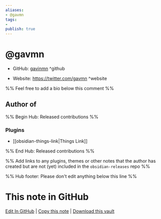 ```yaml
---
aliases:
- @gavmn
tags:
- 
publish: true
---
```


# @gavmn

- GitHub: [gavinmn](https://github.com/gavinmn/) ^github
<!-- - Discord: `@` ^discord-->
- Website: <https://twitter.com/gavmn> ^website
<!-- - [[Publish sites|Publish site]]: ^publish-->

%% Feel free to add a bio below this comment %%


## Author of

%% Begin Hub: Released contributions %%
### Plugins
- [[obsidian-things-link|Things Link]]

%% End Hub: Released contributions %%

%% Add links to any plugins, themes or other notes that the author has created but are not (yet) included in the `obsidian-releases` repo %%

<!--
### Unlisted plugins
-->

<!--
### Others
-->

<!--
## Sponsor this author

- [[GitHub sponsors]]: [Sponsor @gavinmn on GitHub Sponsors](https://github.com/sponsors/gavinmn) ^github-sponsor
- [[Buy me a coffee]]: ^buy-me-a-coffee
- [[PayPal]]: ^paypal
- [[Patreon]]: ^patreon

-->

<!--
## Follow this author
-->

<!-- - [[YouTube Channels|On YouTube]]: <https://> ^youtube-->
<!-- - Twitter: <https://> ^twitter-->
<!-- - ... -->

%% Hub footer: Please don't edit anything below this line %%

# This note in GitHub

<span class="git-footer">[Edit In GitHub](https://github.dev/obsidian-community/obsidian-hub/blob/main/01%20-%20Community/People/gavinmn.md "git-hub-edit-note") | [Copy this note](https://raw.githubusercontent.com/obsidian-community/obsidian-hub/main/01%20-%20Community/People/gavinmn.md "git-hub-copy-note") | [Download this vault](https://github.com/obsidian-community/obsidian-hub/archive/refs/heads/main.zip "git-hub-download-vault") </span>
